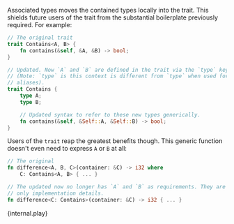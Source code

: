Associated types moves the contained types locally into the trait. This
shields future users of the trait from the substantial boilerplate previously
required. For example:

```rust
// The original trait
trait Contains<A, B> {
    fn contains(&self, &A, &B) -> bool;
}

// Updated. Now `A` and `B` are defined in the trait via the `type` keyword
// (Note: `type` is this context is different from `type` when used for
// aliases).
trait Contains {
    type A;
    type B;

    // Updated syntax to refer to these new types generically.
    fn contains(&self, &Self::A, &Self::B) -> bool;
}
```

Users of the `trait` reap the greatest benefits though. This generic function
doesn't even need to express `A` or `B` at all:

```rust
// The original
fn difference<A, B, C>(container: &C) -> i32 where
    C: Contains<A, B> { ... }

// The updated now no longer has `A` and `B` as requirements. They are
// only implementation details.
fn difference<C: Contains>(container: &C) -> i32 { ... }

```

{internal.play}
